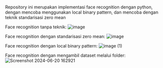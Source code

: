 Repository ini merupakan implementasi face recognition dengan python, dengan mencoba menggunakan local binary pattern, dan mencoba dengan teknik standarisasi zero mean

Face recognition tanpa teknik:
![image](https://github.com/reyimanuel/face_recognition/assets/110801278/6ea2c93c-d47d-4968-9e33-53879c2b8f62)

Face recognition dengan standarisasi zero mean:
![image](https://github.com/reyimanuel/face_recognition/assets/110801278/a9bc568b-d3da-4770-b176-8907368568ac)

Face recognition dengan local binary pattern:
![image (1)](https://github.com/reyimanuel/face_recognition/assets/110801278/b574f97a-be53-4833-8a5b-23d6e79dcb21)

Face recognition dengan mengambil dataset melalui folder:
![Screenshot 2024-06-20 162921](https://github.com/reyimanuel/face_recognition/assets/110801278/2c33e8f9-691b-4d18-a5a9-9a2f42d10a02)
